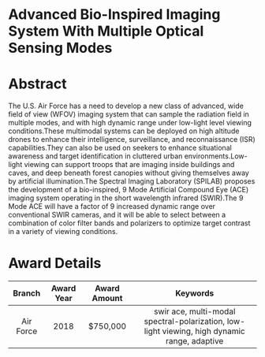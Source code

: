 
Advanced Bio-Inspired Imaging System With Multiple Optical Sensing Modes
========================================================================

# Abstract


The U.S. Air Force has a need to develop a new class of advanced, wide field of view (WFOV) imaging system that can sample the radiation field in multiple modes, and with high dynamic range under low-light level viewing conditions.These multimodal systems can be deployed on high altitude drones to enhance their intelligence, surveillance, and reconnaissance (ISR) capabilities.They can also be used on seekers to enhance situational awareness and target identification in cluttered urban environments.Low-light viewing can support troops that are imaging inside buildings and caves, and deep beneath forest canopies without giving themselves away by artificial illumination.The Spectral Imaging Laboratory (SPILAB) proposes the development of a bio-inspired, 9 Mode Artificial Compound Eye (ACE) imaging system operating in the short wavelength infrared (SWIR).The 9 Mode ACE will have a factor of 9 increased dynamic range over conventional SWIR cameras, and it will be able to select between a combination of color filter bands and polarizers to optimize target contrast in a variety of viewing conditions.  

# Award Details

|Branch|Award Year|Award Amount|Keywords|
| :---: | :---: | :---: | :---: |
|Air Force|2018|$750,000|swir ace, multi-modal spectral-polarization, low-light viewing, high dynamic range, adaptive|
